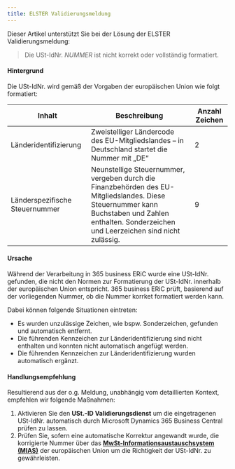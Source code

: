 ```yaml
---
title: ELSTER Validierungsmeldung
---
```

Dieser Artikel unterstützt Sie bei der Lösung der ELSTER Validierungsmeldung:

> Die USt-IdNr. _NUMMER_ ist nicht korrekt oder vollständig formatiert.

#### Hintergrund

Die USt-IdNr. wird gemäß der Vorgaben der europäischen Union wie folgt formatiert:

| Inhalt | Beschreibung | Anzahl Zeichen |
| --- | --- | --- |
| Länderidentifizierung | Zweistelliger Ländercode des EU-Mitgliedslandes – in Deutschland startet die Nummer mit „DE“ | 2 |
| Länderspezifische Steuernummer | Neunstellige Steuernummer, vergeben durch die Finanzbehörden des EU-Mitgliedslandes. Diese Steuernummer kann Buchstaben und Zahlen enthalten. Sonderzeichen und Leerzeichen sind nicht zulässig. | 9 |

#### Ursache

Während der Verarbeitung in 365 business ERiC wurde eine USt-IdNr. gefunden, die nicht den Normen zur Formatierung der USt-IdNr. innerhalb der europäischen Union entspricht. 365 business ERiC prüft, basierend auf der vorliegenden Nummer, ob die Nummer korrket formatiert werden kann.

Dabei können folgende Situationen eintreten:

 - Es wurden unzulässige Zeichen, wie bspw. Sonderzeichen, gefunden und automatisch entfernt.
 - Die führenden Kennzeichen zur Länderidentifizierung sind nicht enthalten und konnten nicht automatisch angefügt werden.
 - Die führenden Kennzeichen zur Länderidentifizierung wurden automatisch ergänzt.

#### Handlungsempfehlung

Resultierend aus der o.g. Meldung, unabhängig vom detaillierten Kontext, empfehlen wir folgende Maßnahmen:

 1. Aktivieren Sie den **USt.-ID Validierungsdienst** um die eingetragenen USt-IdNr. automatisch durch Microsoft Dynamics 365 Business Central prüfen zu lassen.
 2. Prüfen Sie, sofern eine automatische Korrektur angewandt wurde, die korrigierte Nummer über das [**MwSt-Informationsaustauschsystem (MIAS)**](https://ec.europa.eu/taxation_customs/vies/#/vat-validation) der europäischen Union um die Richtigkeit der USt-IdNr. zu gewährleisten.
